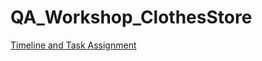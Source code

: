 # QA_Workshop_ClothesStore
[Timeline and Task Assignment](https://www.taskade.com/d/3uyN1jPwH7qgDxFk?share=view&view=DNkGNpH5wgazwPmi&as=actionsheet)
